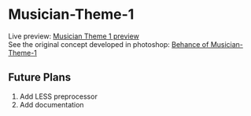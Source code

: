 # Musician-Theme-1
Live preview: <a href="http://artollo.herokuapp.com/">Musician Theme 1 preview</a>
<br>
See the original concept developed in photoshop: <a href="https://www.behance.net/gallery/63616039/Musician-Theme-1">Behance of Musician-Theme-1</a>

<h2>Future Plans</h2>
<ol>
<li>Add LESS preprocessor</li>
<li>Add documentation</li>
</ol>
